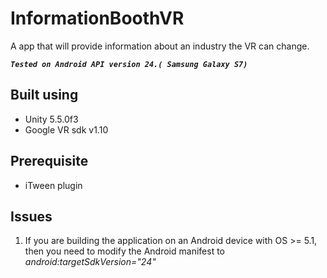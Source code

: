 # InformationBoothVR
A app that will provide information about an industry the VR can change.


***`Tested on Android API version 24.( Samsung Galaxy S7)`***

## Built using
- Unity 5.5.0f3
- Google VR sdk v1.10


## Prerequisite
- iTween plugin

## Issues
 1) If you are building the application on an Android device with OS >= 5.1, then you need to modify the Android manifest to *android:targetSdkVersion="24"*